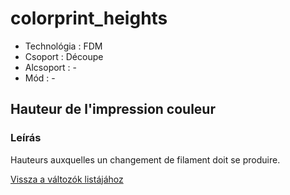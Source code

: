 # colorprint\_heights

* Technológia : FDM
* Csoport : Découpe
* Alcsoport : -
* Mód : -

## Hauteur de l'impression couleur

### Leírás

Hauteurs auxquelles un changement de filament doit se produire.

[Vissza a változók listájához](variable_list.md)

